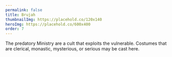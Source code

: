 ```yaml
---
permalink: false
title: Brujah
thumbnailImg: https://placehold.co/120x140
heroImg: https://placehold.co/600x400
order: 7
---
```


The predatory Ministry are a cult that exploits the vulnerable. Costumes that are clerical, monastic, mysterious, or serious may be cast here.